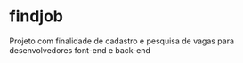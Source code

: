 # findjob
Projeto com finalidade de cadastro e pesquisa de vagas para desenvolvedores font-end e back-end
